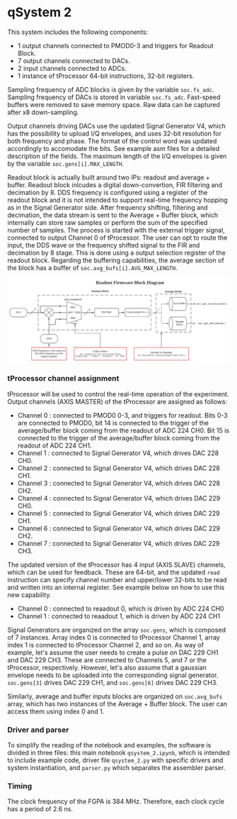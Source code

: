 # qSystem 2
This system includes the following components:
* 1 output channels connected to PMOD0-3 and triggers for Readout Block.
* 7 output channels connected to DACs.
* 2 input channels connected to ADCs.
* 1 instance of tProcessor 64-bit instructions, 32-bit registers.

Sampling frequency of ADC blocks is given by the variable `soc.fs_adc`. Sampling frequency of DACs is stored in variable `soc.fs_adc`. Fast-speed buffers were removed to save memory space. Raw data can be captured after x8 down-sampling.

Output channels driving DACs use the updated Signal Generator V4, which has the possibility to upload I/Q envelopes, and uses 32-bit resolution for both frequency and phase. The format of the control word was updated accordingly to accomodate the bits. See example asm files for a detailed description of the fields. The maximum length of the I/Q envelopes is given by the variable `soc.gens[i].MAX_LENGTH`.

Readout block is actually built around two IPs: readout and average + buffer. Readout block inlcudes a digital down-convertion, FIR filtering and decimation by 8. DDS frequency is configured using a register of the readout block and it is not intended to support real-time frequency hopping as in the Signal Generator side. After frequency shifting, filtering and decimation, the data stream is sent to the Average + Buffer block, which internally can store raw samples or perform the sum of the specified number of samples. The process is started with the external trigger signal, connected to output Channel 0 of tProcessor. The user can opt to route the input, the DDS wave or the frequency shifted signal to the FIR and decimation by 8 stage. This is done using a output selection register of the readout block. Regarding the buffering capabilities, the average section of the block has a buffer of `soc.avg_bufs[i].AVG_MAX_LENGTH`.

![Block Diagram](images/qsystem-readout.svg)

### tProcessor channel assignment
tProcessor will be used to control the real-time operation of the experiment. Output channels (AXIS MASTER) of the tProcessor are assigned as follows:
* Channel 0 : connected to PMOD0 0-3, and triggers for readout. Bits 0-3 are connected to PMOD0, bit 14 is connected to the trigger of the average/buffer block coming from the readout of ADC 224 CH0. Bit 15 is connected to the trigger of the average/buffer block coming from the readout of ADC 224 CH1.
* Channel 1 : connected to Signal Generator V4, which drives DAC 228 CH0.
* Channel 2 : connected to Signal Generator V4, which drives DAC 228 CH1.
* Channel 3 : connected to Signal Generator V4, which drives DAC 228 CH2.
* Channel 4 : connected to Signal Generator V4, which drives DAC 229 CH0.
* Channel 5 : connected to Signal Generator V4, which drives DAC 229 CH1.
* Channel 6 : connected to Signal Generator V4, which drives DAC 229 CH2.
* Channel 7 : connected to Signal Generator V4, which drives DAC 229 CH3.

The updated version of the tProcessor has 4 input (AXIS SLAVE) channels, which can be used for feedback. These are 64-bit, and the updated `read` instruction can specify channel number and upper/lower 32-bits to be read and written into an internal register. See example below on how to use this new capability.
* Channel 0 : connected to reaadout 0, which is driven by ADC 224 CH0
* Channel 1 : connected to reaadout 1, which is driven by ADC 224 CH1

Signal Generators are organized on the array `soc.gens`, which is composed of 7 instances. Array index 0 is connected to tProcessor Channel 1, array index 1 is connected to tProcessor Channel 2, and so on. As way of example, let's assume the user needs to create a pulse on DAC 229 CH1 and DAC 229 CH3. These are connected to Channels 5, and 7 or the tProcessor, respectively. However, let's also assume that a gaussian envelope needs to be uploaded into the corresponding signal generator. `soc.gens[3]` drives DAC 229 CH1, and `soc.gens[6]` drives DAC 229 CH3.

Similarly, average and buffer inputs blocks are organized on `soc.avg_bufs` array, which has two instances of the Average + Buffer block. The user can access them using index 0 and 1.

### Driver and parser
To simplify the reading of the notebook and examples, the software is divided in three files: this main notebook `qsystem_2.ipynb`, which is intended to include example code, driver file `qsystem_2.py` with specific drivers and system instantiation, and `parser.py` which separates the assembler parser.

### Timing

The clock frequency of the FGPA is 384 MHz. Therefore, each clock cycle has a period of 2.6 ns.
